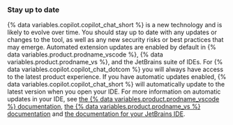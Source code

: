### Stay up to date

{% data variables.copilot.copilot_chat_short %} is a new technology and is likely to evolve over time. You should stay up to date with any updates or changes to the tool, as well as any new security risks or best practices that may emerge. Automated extension updates are enabled by default in {% data variables.product.prodname_vscode %}, {% data variables.product.prodname_vs %}, and the JetBrains suite of IDEs. For {% data variables.copilot.copilot_chat_dotcom %} you will always have access to the latest product experience. If you have automatic updates enabled, {% data variables.copilot.copilot_chat_short %} will automatically update to the latest version when you open your IDE. For more information on automatic updates in your IDE, see [the {% data variables.product.prodname_vscode %} documentation](https://code.visualstudio.com/docs/editor/extension-marketplace), [the {% data variables.product.prodname_vs %} documentation](https://learn.microsoft.com/en-us/visualstudio/ide/finding-and-using-visual-studio-extensions) and [the documentation for your JetBrains IDE](https://www.jetbrains.com/help).
